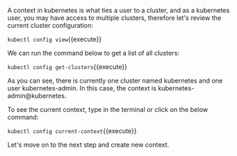 
A context in kubernetes is what ties a user to a cluster, and as a kubernetes user, you may have access to multiple clusters, therefore let's review the current cluster configuration:

`kubectl config view`{{execute}}

We can run the command below to get a list of all clusters:

`kubectl config get-clusters`{{execute}}

As you can see, there is currently one cluster named kubernetes and one user kubernetes-admin. In this case, the context is kubernetes-admin@kubernetes.

To see the current context, type in the terminal or click on the below command:

`kubectl config current-context`{{execute}}

Let's move on to the next step and create new context.



